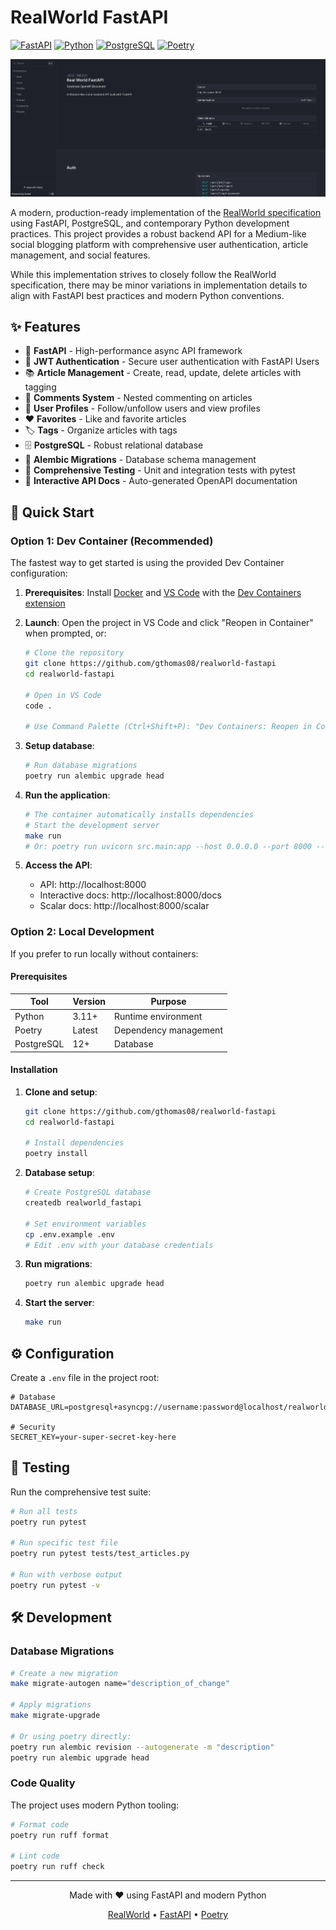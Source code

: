# RealWorld FastAPI

[![FastAPI](https://img.shields.io/badge/FastAPI-005571?style=for-the-badge&logo=fastapi)](https://fastapi.tiangolo.com/)
[![Python](https://img.shields.io/badge/python-3670A0?style=for-the-badge&logo=python&logoColor=ffdd54)](https://python.org)
[![PostgreSQL](https://img.shields.io/badge/postgres-%23316192.svg?style=for-the-badge&logo=postgresql&logoColor=white)](https://postgresql.org)
[![Poetry](https://img.shields.io/badge/Poetry-%233B82F6.svg?style=for-the-badge&logo=poetry&logoColor=0B3D8D)](https://python-poetry.org/)

![Scalar API Documentation](docs/images/scalar.png)

A modern, production-ready implementation of the [RealWorld specification](https://realworld-docs.netlify.app/) using FastAPI, PostgreSQL, and contemporary Python development practices. This project provides a robust backend API for a Medium-like social blogging platform with comprehensive user authentication, article management, and social features.

While this implementation strives to closely follow the RealWorld specification, there may be minor variations in implementation details to align with FastAPI best practices and modern Python conventions.

## ✨ Features

- 🚀 **FastAPI** - High-performance async API framework
- 🔐 **JWT Authentication** - Secure user authentication with FastAPI Users
- 📚 **Article Management** - Create, read, update, delete articles with tagging
- 💬 **Comments System** - Nested commenting on articles
- 👥 **User Profiles** - Follow/unfollow users and view profiles
- ❤️ **Favorites** - Like and favorite articles
- 🏷️ **Tags** - Organize articles with tags
- 🗄️ **PostgreSQL** - Robust relational database
- 🔄 **Alembic Migrations** - Database schema management
- 🧪 **Comprehensive Testing** - Unit and integration tests with pytest
- 📖 **Interactive API Docs** - Auto-generated OpenAPI documentation

## 🚀 Quick Start

### Option 1: Dev Container (Recommended)

The fastest way to get started is using the provided Dev Container configuration:

1. **Prerequisites**: Install [Docker](https://docker.com) and [VS Code](https://code.visualstudio.com/) with the [Dev Containers extension](https://marketplace.visualstudio.com/items?itemName=ms-vscode-remote.remote-containers)

2. **Launch**: Open the project in VS Code and click "Reopen in Container" when prompted, or:
   ```bash
   # Clone the repository
   git clone https://github.com/gthomas08/realworld-fastapi
   cd realworld-fastapi
   
   # Open in VS Code
   code .
   
   # Use Command Palette (Ctrl+Shift+P): "Dev Containers: Reopen in Container"
   ```

3. **Setup database**:
   ```bash
   # Run database migrations
   poetry run alembic upgrade head
   ```

4. **Run the application**:
   ```bash
   # The container automatically installs dependencies
   # Start the development server
   make run
   # Or: poetry run uvicorn src.main:app --host 0.0.0.0 --port 8000 --reload
   ```

5. **Access the API**:
   - API: http://localhost:8000
   - Interactive docs: http://localhost:8000/docs
   - Scalar docs: http://localhost:8000/scalar

### Option 2: Local Development

If you prefer to run locally without containers:

#### Prerequisites

| Tool | Version | Purpose |
|------|---------|---------|
| Python | 3.11+ | Runtime environment |
| Poetry | Latest | Dependency management |
| PostgreSQL | 12+ | Database |

#### Installation

1. **Clone and setup**:
   ```bash
   git clone https://github.com/gthomas08/realworld-fastapi
   cd realworld-fastapi
   
   # Install dependencies
   poetry install
   ```

2. **Database setup**:
   ```bash
   # Create PostgreSQL database
   createdb realworld_fastapi
   
   # Set environment variables
   cp .env.example .env
   # Edit .env with your database credentials
   ```

3. **Run migrations**:
   ```bash
   poetry run alembic upgrade head
   ```

4. **Start the server**:
   ```bash
   make run
   ```

## ⚙️ Configuration

Create a `.env` file in the project root:

```env
# Database
DATABASE_URL=postgresql+asyncpg://username:password@localhost/realworld_fastapi

# Security
SECRET_KEY=your-super-secret-key-here

```

## 🧪 Testing

Run the comprehensive test suite:

```bash
# Run all tests
poetry run pytest

# Run specific test file
poetry run pytest tests/test_articles.py

# Run with verbose output
poetry run pytest -v
```

## 🛠️ Development

### Database Migrations

```bash
# Create a new migration
make migrate-autogen name="description_of_change"

# Apply migrations
make migrate-upgrade

# Or using poetry directly:
poetry run alembic revision --autogenerate -m "description"
poetry run alembic upgrade head
```

### Code Quality

The project uses modern Python tooling:

```bash
# Format code
poetry run ruff format

# Lint code
poetry run ruff check
```

---

<div align="center">
  <p>Made with ❤️ using FastAPI and modern Python</p>
  <p>
    <a href="https://realworld-docs.netlify.app/">RealWorld</a> •
    <a href="https://fastapi.tiangolo.com/">FastAPI</a> •
    <a href="https://python-poetry.org/">Poetry</a>
  </p>
</div>
